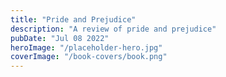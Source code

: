 ```yaml
---
title: "Pride and Prejudice"
description: "A review of pride and prejudice"
pubDate: "Jul 08 2022"
heroImage: "/placeholder-hero.jpg"
coverImage: "/book-covers/book.png"
---
```

